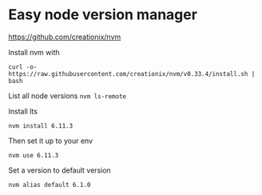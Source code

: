 # Easy node version manager

https://github.com/creationix/nvm

Install nvm with 

``` curl -o- https://raw.githubusercontent.com/creationix/nvm/v0.33.4/install.sh | bash ```

List all node versions 
``` nvm ls-remote ```

Install lts

``` nvm install 6.11.3 ```

Then set it up to your env

``` nvm use 6.11.3 ```

Set a version to default version

``` nvm alias default 6.1.0 ```
